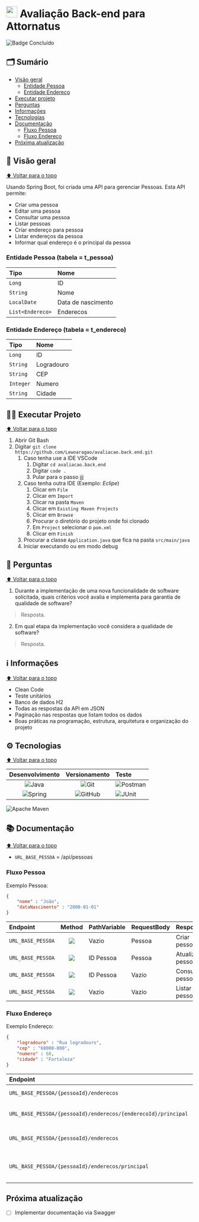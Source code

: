 # <img id="inicio" src="https://scontent.ffor1-2.fna.fbcdn.net/v/t39.30808-1/291155788_749134162931729_5904111411624050166_n.jpg?stp=cp0_dst-jpg_e15_p120x120_q65&_nc_cat=103&ccb=1-7&_nc_sid=dbb9e7&_nc_ohc=PL112LV44swAX84nPDX&_nc_ht=scontent.ffor1-2.fna&oh=00_AfAq8QYCsqG06awIpXJrQtvXU9RXr5_L_LpMg6u7kAT5zA&oe=64070FCA" height=30/> Avaliação Back-end para Attornatus

![Badge Concluído](http://img.shields.io/static/v1?label=status&message=Concluído&color=green&style=for-the-badge)

## 🗂 Sumário
- <a href="#visaogeral">Visão geral</a>
  - <a href="#entidadepessoa">Entidade Pessoa</a>
  - <a href="#entidadeendereco">Entidade Endereço</a>
- <a href="#executarprojeto">Executar projeto</a>
- <a href="#perguntas">Perguntas</a>
- <a href="#informacoes">Informações</a>
- <a href="#tecnologias">Tecnologias</a>
- <a href="#documentacao">Documentação</a>
  - <a href="#fluxopessoa">Fluxo Pessoa</a>
  - <a href="#fluxoendereco">Fluxo Endereço</a>
- <a href="#proximaatualizacao">Próxima atualização</a>

## 📑 <span id="visaogeral">Visão geral</span>
<a href="#inicio">⬆️ Voltar para o topo</a>

Usando Spring Boot, foi criada uma API para gerenciar Pessoas. Esta API permite:  
- Criar uma pessoa
- Editar uma pessoa
- Consultar uma pessoa
- Listar pessoas
- Criar endereço para pessoa
- Listar endereços da pessoa
- Informar qual endereço é o principal da pessoa  

### <span id="entidadepessoa">Entidade Pessoa</span> (tabela = t_pessoa)
Tipo | Nome
:--- | :---
`Long` | ID
`String` | Nome
`LocalDate` | Data de nascimento
`List<Endereco>` | Enderecos

### <span id="entidadeendereco">Entidade Endereço</span> (tabela = t_endereco)
Tipo | Nome
:--- | :---
`Long` | ID
`String` | Logradouro
`String` | CEP
`Integer` | Numero
`String` | Cidade

## 👩‍💻 <span id="executarprojeto">Executar Projeto</span>
<a href="#inicio">⬆️ Voltar para o topo</a>

1. Abrir Git Bash
2. Digitar `git clone https://github.com/Lewoaragao/avaliacao.back.end.git`
   1. Caso tenha use a IDE VSCode
      1. Digitar `cd avaliacao.back.end`
      2. Digitar `code .`
      3. Pular para o passo <a href="#passoIii">iii</a>
   2. Caso tenha outra IDE (Exemplo: _Eclipe_)
      1. Clicar em `File`
      2. Clicar em `Import`
      3. Clicar na pasta `Maven`
      4. Clicar em `Existing Maven Projects`
      5. Clicar em `Browse`
      6. Procurar o diretório do projeto onde foi clonado
      7. Em `Project` selecionar o `pom.xml`
      8. Clicar em `Finish`
   3. <span id="passoIii">Procurar</span> a classe `Application.java` que fica na pasta `src/main/java`
   4. Iniciar executando ou em modo debug
  
## 💬 <span id="perguntas">Perguntas</span>
<a href="#inicio">⬆️ Voltar para o topo</a>

1. Durante a implementação de uma nova funcionalidade de software solicitada, quais critérios você avalia e implementa para garantia de qualidade de software?

> Resposta.

2. Em qual etapa da implementação você considera a qualidade de software?

> Resposta.

## ℹ <span id="informacoes">Informações</span>
<a href="#inicio">⬆️ Voltar para o topo</a>

- Clean Code
- Teste unitários
- Banco de dados H2
- Todas as respostas da API em JSON  
- Paginação nas respostas que listam todos os dados
- Boas práticas na programação, estrutura, arquitetura e organização do projeto

## ⚙ <span id="tecnologias">Tecnologias</span>
<a href="#inicio">⬆️ Voltar para o topo</a>

Desenvolvimento | Versionamento | Teste 
:-------------: | :-----------: | :----
![Java](https://img.shields.io/badge/java-%23ED8B00.svg?style=for-the-badge&logo=java&logoColor=white) | ![Git](https://img.shields.io/badge/git-%23F05033.svg?style=for-the-badge&logo=git&logoColor=white) | ![Postman](https://img.shields.io/badge/Postman-FF6C37?style=for-the-badge&logo=postman&logoColor=white)
![Spring](https://img.shields.io/badge/spring-%236DB33F.svg?style=for-the-badge&logo=spring&logoColor=white) | ![GitHub](https://img.shields.io/badge/github-%23121011.svg?style=for-the-badge&logo=github&logoColor=white) | ![JUnit](https://img.shields.io/badge/junit-%F41F1F.svg?style=for-the-badge&logo=junit&logoColor=white)
![Apache Maven](https://img.shields.io/badge/Apache%20Maven-C71A36?style=for-the-badge&logo=Apache%20Maven&logoColor=white) 

## 📚 <span id="documentacao">Documentação</span> 
<a href="#inicio">⬆️ Voltar para o topo</a>

- `URL_BASE_PESSOA` = /api/pessoas

### <span id="fluxopessoa">Fluxo Pessoa</span>

Exemplo Pessoa:
```json
{
    "nome" : "João",
    "dataNascimento" : "2000-01-01"
}
```

Endpoint | Method | PathVariable | RequestBody | Response
:------- | :----: | :----------- | :---------- | :-------
`URL_BASE_PESSOA` | <img src="https://img.shields.io/badge/-Post-yellow?style=for-the-badge"> | Vazio | Pessoa | Criar pessoa
`URL_BASE_PESSOA` | <img src="https://img.shields.io/badge/-Put-blue?style=for-the-badge"> | ID Pessoa | Pessoa | Atualizar pessoa
`URL_BASE_PESSOA` | <img src="https://img.shields.io/badge/-Get-green?style=for-the-badge"> | ID Pessoa | Vazio | Consultar pessoa
`URL_BASE_PESSOA` | <img src="https://img.shields.io/badge/-Get-green?style=for-the-badge"> | Vazio | Vazio | Listar pessoas

### <span id="fluxoendereco">Fluxo Endereço</span>
Exemplo Endereço:
```json
{
    "logradouro" : "Rua logradouro",
    "cep" : "60000-000",
    "numero" : 60,
    "cidade" : "Fortaleza"
}
```

Endpoint | Method | PathVariable | RequestBody | Response
:------- | :----: | :----------- | :---------- | :-------
`URL_BASE_PESSOA/{pessoaId}/enderecos` | <img src="https://img.shields.io/badge/-Post-yellow?style=for-the-badge"> | ID Pessoa | Endereco | Criar endereço
`URL_BASE_PESSOA/{pessoaId}/enderecos/{enderecoId}/principal` | <img src="https://img.shields.io/badge/-Put-blue?style=for-the-badge"> | ID Pessoa, ID Endereco | Vazio | Definir endereço principal
`URL_BASE_PESSOA/{pessoaId}/enderecos` | <img src="https://img.shields.io/badge/-Get-green?style=for-the-badge"> | ID Pessoa | Vazio | Listar endereços da pessoa
`URL_BASE_PESSOA/{pessoaId}/enderecos/principal` | <img src="https://img.shields.io/badge/-Get-green?style=for-the-badge"> | ID Pessoa | Vazio | Consultar endereço principal da pessoa


## <span id="proximaatualizacao">Próxima atualização</span>
- [ ] Implementar documentação via Swagger
